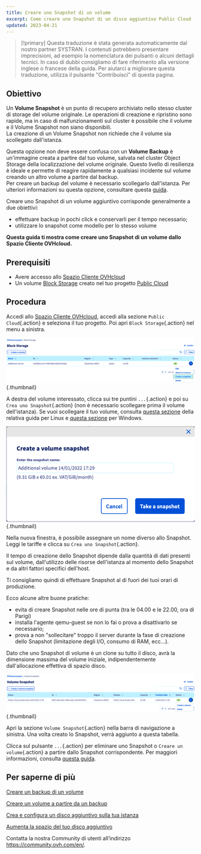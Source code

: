 ```yaml
---
title: Creare uno Snapshot di un volume
excerpt: Come creare uno Snapshot di un disco aggiuntivo Public Cloud
updated: 2023-04-21
---
```


> [!primary]
> Questa traduzione è stata generata automaticamente dal nostro partner SYSTRAN. I contenuti potrebbero presentare imprecisioni, ad esempio la nomenclatura dei pulsanti o alcuni dettagli tecnici. In caso di dubbi consigliamo di fare riferimento alla versione inglese o francese della guida. Per aiutarci a migliorare questa traduzione, utilizza il pulsante "Contribuisci" di questa pagina.
>


## Obiettivo

Un **Volume Snapshot** è un punto di recupero archiviato nello stesso cluster di storage del volume originale. Le operazioni di creazione e ripristino sono rapide, ma in caso di malfunzionamenti sul cluster è possibile che il volume e il Volume Snapshot non siano disponibili.<br>
La creazione di un Volume Snapshot non richiede che il volume sia scollegato dall'istanza.

Questa opzione non deve essere confusa con un **Volume Backup** è un'immagine creata a partire dal tuo volume, salvata nel cluster Object Storage della localizzazione del volume originale.
Questo livello di resilienza è ideale e permette di reagire rapidamente a qualsiasi incidente sul volume creando un altro volume a partire dal backup.<br>
Per creare un backup del volume è necessario scollegarlo dall'istanza. Per ulteriori informazioni su questa opzione, consultare questa [guida](/pages/public_cloud/compute/volume-backup).

Creare uno Snapshot di un volume aggiuntivo corrisponde generalmente a due obiettivi:

- effettuare backup in pochi click e conservarli per il tempo necessario;
- utilizzare lo snapshot come modello per lo stesso volume

**Questa guida ti mostra come creare uno Snapshot di un volume dallo Spazio Cliente OVHcloud.**

## Prerequisiti

- Avere accesso allo [Spazio Cliente OVHcloud](https://www.ovh.com/auth/?action=gotomanager&from=https://www.ovh.it/&ovhSubsidiary=it)
- Un volume [Block Storage](/pages/public_cloud/compute/create_and_configure_an_additional_disk_on_an_instance) creato nel tuo progetto [Public Cloud](https://www.ovhcloud.com/it/public-cloud/)

## Procedura

Accedi allo [Spazio Cliente OVHcloud](https://www.ovh.com/auth/?action=gotomanager&from=https://www.ovh.it/&ovhSubsidiary=it), accedi alla sezione `Public Cloud`{.action} e seleziona il tuo progetto. Poi apri `Block Storage`{.action} nel menu a sinistra.

![Volume Snapshot](images/volume_snapshot01.png){.thumbnail}

A destra del volume interessato, clicca sui tre puntini `...`{.action} e poi su `Crea uno Snapshot`{.action} (non è necessario scollegare prima il volume dell'istanza). Se vuoi scollegare il tuo volume, consulta [questa sezione](/pages/public_cloud/compute/create_and_configure_an_additional_disk_on_an_instance#con-linux_1) della relativa guida per Linux e [questa sezione](/pages/public_cloud/compute/create_and_configure_an_additional_disk_on_an_instance#con-windows_1) per Windows.

![Volume Snapshot](images/volume_snapshot02.png){.thumbnail}

Nella nuova finestra, è possibile assegnare un nome diverso allo Snapshot. Leggi le tariffe e clicca su `Crea uno Snapshot`{.action}.

Il tempo di creazione dello Snapshot dipende dalla quantità di dati presenti sul volume, dall'utilizzo delle risorse dell'istanza al momento dello Snapshot e da altri fattori specifici dell'host.

Ti consigliamo quindi di effettuare Snapshot al di fuori dei tuoi orari di produzione.

Ecco alcune altre buone pratiche:

- evita di creare Snapshot nelle ore di punta (tra le 04.00 e le 22.00, ora di Parigi)
- installa l'agente qemu-guest se non lo fai o prova a disattivarlo se necessario;
- prova a non "sollecitare" troppo il server durante la fase di creazione dello Snapshot (limitazione degli I/O, consumo di RAM, ecc...).

Dato che uno Snapshot di volume è un clone su tutto il disco, avrà la dimensione massima del volume iniziale, indipendentemente dall'allocazione effettiva di spazio disco.

![Volume Snapshot](images/volume_snapshot03.png){.thumbnail}

Apri la sezione `Volume Snapshot`{.action} nella barra di navigazione a sinistra. Una volta creato lo Snapshot, verrà aggiunto a questa tabella.

Clicca sul pulsante `...`{.action} per eliminare uno Snapshot o `Creare un volume`{.action} a partire dallo Snapshot corrispondente. Per maggiori informazioni, consulta [questa guida](/pages/public_cloud/compute/create-volume-from-snapshot).

## Per saperne di più

[Creare un backup di un volume](/pages/public_cloud/compute/volume-backup)

[Creare un volume a partire da un backup](/pages/public_cloud/compute/create-volume-from-snapshot)

[Crea e configura un disco aggiuntivo sulla tua istanza](/pages/public_cloud/compute/create_and_configure_an_additional_disk_on_an_instance)

[Aumenta la spazio del tuo disco aggiuntivo](/pages/public_cloud/compute/increase_the_size_of_an_additional_disk)

Contatta la nostra Community di utenti all’indirizzo <https://community.ovh.com/en/>.